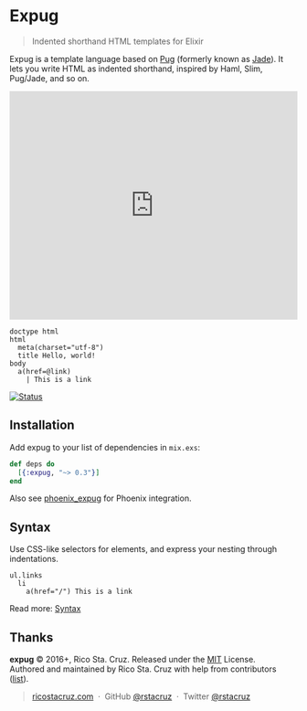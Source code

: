 # Expug

> Indented shorthand HTML templates for Elixir

Expug is a template language based on [Pug][] (formerly known as [Jade][]).
It lets you write HTML as indented shorthand, inspired by Haml, Slim, Pug/Jade, and so on.

<iframe src='https://try-expug.herokuapp.com/try?code=doctype%20html%0Ahtml%0A%20%20head%0A%20%20%20%20meta(charset%3D%22utf-8%22)%0A%20%20%20%20title%20Hello%0A%20%20body%0A%20%20%20%20a.button(href%3D%40link)%0A%20%20%20%20%20%20%7C%20This%20is%20a%20link' height='400' width='100%' style='border: 0'></iframe>

```jade
doctype html
html
  meta(charset="utf-8")
  title Hello, world!
body
  a(href=@link)
    | This is a link
```

[![Status](https://travis-ci.org/rstacruz/expug.svg?branch=master)](https://travis-ci.org/rstacruz/expug "See test builds")

[Pug]: http://www.pug-lang.com/
[Jade]: http://jade-lang.com/

## Installation

Add expug to your list of dependencies in `mix.exs`:

```elixir
def deps do
  [{:expug, "~> 0.3"}]
end
```

Also see [phoenix_expug](https://github.com/rstacruz/phoenix_expug) for Phoenix integration.

## Syntax

Use CSS-like selectors for elements, and express your nesting through indentations.

```jade
ul.links
  li
    a(href="/") This is a link
```

Read more: [Syntax](https://hexdocs.pm/expug/syntax.html)

## Thanks

**expug** © 2016+, Rico Sta. Cruz. Released under the [MIT] License.<br>
Authored and maintained by Rico Sta. Cruz with help from contributors ([list][contributors]).

> [ricostacruz.com](http://ricostacruz.com) &nbsp;&middot;&nbsp;
> GitHub [@rstacruz](https://github.com/rstacruz) &nbsp;&middot;&nbsp;
> Twitter [@rstacruz](https://twitter.com/rstacruz)

[MIT]: http://mit-license.org/
[contributors]: http://github.com/rstacruz/expug/contributors
